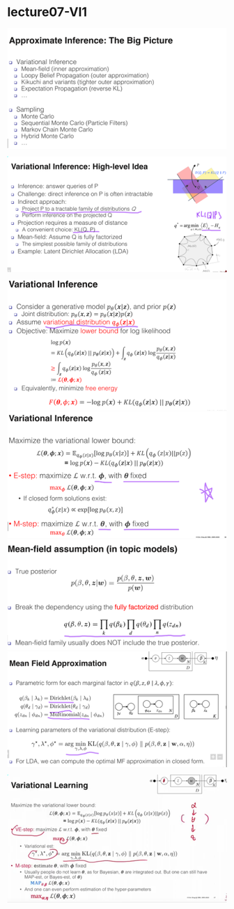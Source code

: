 # lecture07-VI1

![](Pasted%20image%2020210527143152.png)

![](Pasted%20image%2020210528080119.png)
























![](Pasted%20image%2020210528080203.png)
![](Pasted%20image%2020210528080212.png)
![](Pasted%20image%2020210528080218.png)
![](Pasted%20image%2020210528080232.png)




![](Pasted%20image%2020210527202654.png)





